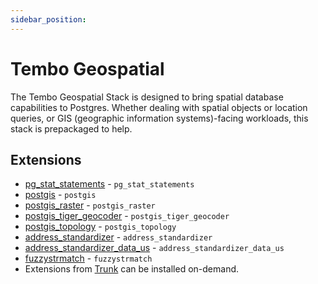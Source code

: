 ```yaml
---
sidebar_position: 
---
```


# Tembo Geospatial

The Tembo Geospatial Stack is designed to bring spatial database capabilities to Postgres. Whether dealing with spatial objects or location queries, or GIS (geographic information systems)-facing workloads, this stack is prepackaged to help.

## Extensions

- [pg_stat_statements](https://www.postgresql.org/docs/current/pgstatstatements.html) - `pg_stat_statements`
- [postgis](https://postgis.net/) - `postgis`
- [postgis_raster](https://postgis.net/docs/RT_reference.html) - `postgis_raster`
- [postgis_tiger_geocoder](https://postgis.net/docs/postgis_installation.html#loading_extras_tiger_geocoder) - `postgis_tiger_geocoder`
- [postgis_topology](https://postgis.net/docs/Topology.html) - `postgis_topology`
- [address_standardizer](https://postgis.net/docs/Extras.html#Address_Standardizer) - `address_standardizer`
- [address_standardizer_data_us](https://postgis.net/docs/Extras.html#Address_Standardizer) - `address_standardizer_data_us`
- [fuzzystrmatch](https://www.postgresql.org/docs/current/fuzzystrmatch.html) - `fuzzystrmatch`
- Extensions from [Trunk](https://pgt.dev/) can be installed on-demand.
